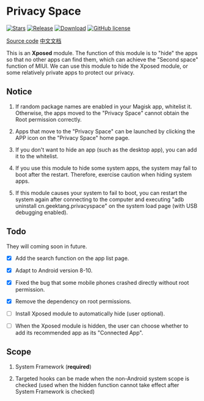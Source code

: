 # Privacy Space

[![Stars](https://img.shields.io/github/stars/Xposed-Modules-Repo/cn.geektang.privacyspace?label=Stars)](https://github.com/GeekTR/PrivacySpace)
[![Release](https://img.shields.io/github/v/release/Xposed-Modules-Repo/cn.geektang.privacyspace?label=Release)](https://github.com/Xposed-Modules-Repo/cn.geektang.privacyspace/releases/latest)
[![Download](https://img.shields.io/github/downloads/Xposed-Modules-Repo/cn.geektang.privacyspace/total)](https://github.com/Xposed-Modules-Repo/cn.geektang.privacyspace/releases/latest)
[![GitHub license](https://img.shields.io/github/license/Xposed-Modules-Repo/cn.geektang.privacyspace)](https://github.com/Xposed-Modules-Repo/cn.geektang.privacyspace/blob/main/LICENSE)

[Source code](https://github.com/GeekTR/PrivacySpace)  [中文文档](https://github.com/Xposed-Modules-Repo/cn.geektang.privacyspace/blob/main/README_CN.md)


This is an **Xposed** module. The function of this module is to "hide" the apps so that no other apps can find them, which can achieve the "Second space" function of MIUI. We can use this module to hide the Xposed module, or some relatively private apps to protect our privacy.

## Notice

1. If random package names are enabled in your Magisk app, whitelist it. Otherwise, the apps moved to the "Privacy Space" cannot obtain the Root permission correctly. 

2. Apps that move to the "Privacy Space" can be launched by clicking the APP icon on the "Privacy Space" home page. 

3. If you don't want to hide an app (such as the desktop app), you can add it to the whitelist.

4. If you use this module to hide some system apps, the system may fail to boot after the restart. Therefore, exercise caution when hiding system apps. 

5. If this module causes your system to fail to boot, you can restart the system again after connecting to the computer and executing "adb uninstall cn.geektang.privacyspace" on the system load page (with USB debugging enabled).

## Todo

They will coming soon in future.

- [x] Add the search function on the app list page. 

- [x] Adapt to Android version 8-10.

- [x] Fixed the bug that some mobile phones crashed directly without root permission. 

- [x] Remove the dependency on root permissions. 

- [ ] Install Xposed module to automatically hide (user optional). 

- [ ] When the Xposed module is hidden, the user can choose whether to add its recommended app as its "Connected App".

## Scope

1. System Framework (**required**)

2. Targeted hooks can be made when the non-Android system scope is checked (used when the hidden function cannot take effect after System Framework is checked)
